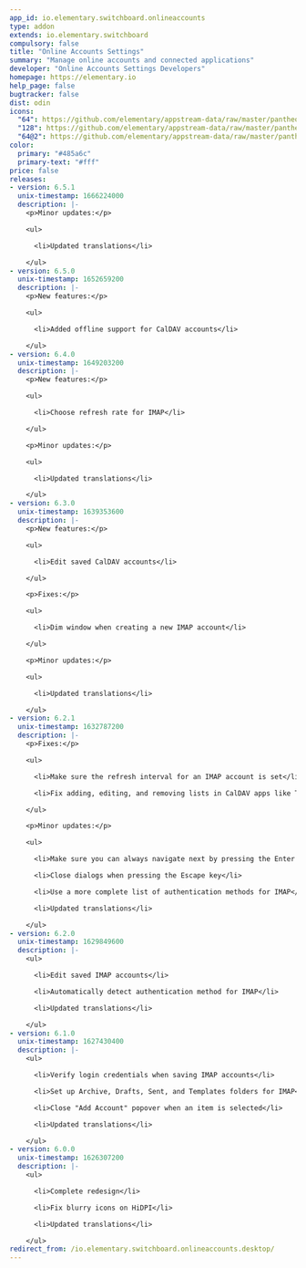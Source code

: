 ```yaml
---
app_id: io.elementary.switchboard.onlineaccounts
type: addon
extends: io.elementary.switchboard
compulsory: false
title: "Online Accounts Settings"
summary: "Manage online accounts and connected applications"
developer: "Online Accounts Settings Developers"
homepage: https://elementary.io
help_page: false
bugtracker: false
dist: odin
icons:
  "64": https://github.com/elementary/appstream-data/raw/master/pantheon-data/main/icons/64x64/switchboard-plug-online-accounts_preferences-desktop-online-accounts.png
  "128": https://github.com/elementary/appstream-data/raw/master/pantheon-data/main/icons/128x128/switchboard-plug-online-accounts_preferences-desktop-online-accounts.png
  "64@2": https://github.com/elementary/appstream-data/raw/master/pantheon-data/main/icons/64x64@2/switchboard-plug-online-accounts_preferences-desktop-online-accounts.png
color:
  primary: "#485a6c"
  primary-text: "#fff"
price: false
releases:
- version: 6.5.1
  unix-timestamp: 1666224000
  description: |-
    <p>Minor updates:</p>

    <ul>

      <li>Updated translations</li>

    </ul>
- version: 6.5.0
  unix-timestamp: 1652659200
  description: |-
    <p>New features:</p>

    <ul>

      <li>Added offline support for CalDAV accounts</li>

    </ul>
- version: 6.4.0
  unix-timestamp: 1649203200
  description: |-
    <p>New features:</p>

    <ul>

      <li>Choose refresh rate for IMAP</li>

    </ul>

    <p>Minor updates:</p>

    <ul>

      <li>Updated translations</li>

    </ul>
- version: 6.3.0
  unix-timestamp: 1639353600
  description: |-
    <p>New features:</p>

    <ul>

      <li>Edit saved CalDAV accounts</li>

    </ul>

    <p>Fixes:</p>

    <ul>

      <li>Dim window when creating a new IMAP account</li>

    </ul>

    <p>Minor updates:</p>

    <ul>

      <li>Updated translations</li>

    </ul>
- version: 6.2.1
  unix-timestamp: 1632787200
  description: |-
    <p>Fixes:</p>

    <ul>

      <li>Make sure the refresh interval for an IMAP account is set</li>

      <li>Fix adding, editing, and removing lists in CalDAV apps like Tasks</li>

    </ul>

    <p>Minor updates:</p>

    <ul>

      <li>Make sure you can always navigate next by pressing the Enter key</li>

      <li>Close dialogs when pressing the Escape key</li>

      <li>Use a more complete list of authentication methods for IMAP</li>

      <li>Updated translations</li>

    </ul>
- version: 6.2.0
  unix-timestamp: 1629849600
  description: |-
    <ul>

      <li>Edit saved IMAP accounts</li>

      <li>Automatically detect authentication method for IMAP</li>

      <li>Updated translations</li>

    </ul>
- version: 6.1.0
  unix-timestamp: 1627430400
  description: |-
    <ul>

      <li>Verify login credentials when saving IMAP accounts</li>

      <li>Set up Archive, Drafts, Sent, and Templates folders for IMAP</li>

      <li>Close "Add Account" popover when an item is selected</li>

      <li>Updated translations</li>

    </ul>
- version: 6.0.0
  unix-timestamp: 1626307200
  description: |-
    <ul>

      <li>Complete redesign</li>

      <li>Fix blurry icons on HiDPI</li>

      <li>Updated translations</li>

    </ul>
redirect_from: /io.elementary.switchboard.onlineaccounts.desktop/
---
```


